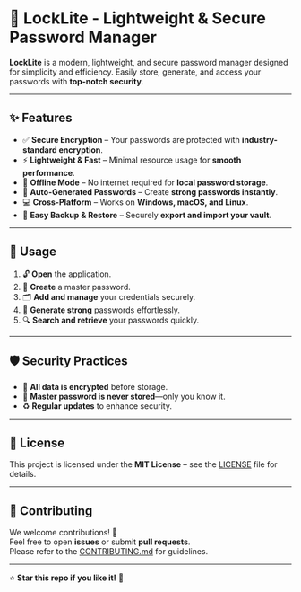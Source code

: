 # 🔐 **LockLite - Lightweight & Secure Password Manager**

**LockLite** is a modern, lightweight, and secure password manager designed for simplicity and efficiency. Easily store, generate, and access your passwords with **top-notch security**.

---

## ✨ **Features**

- ✅ **Secure Encryption** – Your passwords are protected with **industry-standard encryption**.  
- ⚡ **Lightweight & Fast** – Minimal resource usage for **smooth performance**.  
- 📴 **Offline Mode** – No internet required for **local password storage**.  
- 🔐 **Auto-Generated Passwords** – Create **strong passwords instantly**.  
- 💻 **Cross-Platform** – Works on **Windows, macOS, and Linux**.  
- 💾 **Easy Backup & Restore** – Securely **export and import your vault**.

---

## 🔧 **Usage**

1. 🔓 **Open** the application.  
2. 🔑 **Create** a master password.  
3. 🗂️ **Add and manage** your credentials securely.  
4. 🧠 **Generate strong** passwords effortlessly.  
5. 🔍 **Search and retrieve** your passwords quickly.

---

## 🛡️ **Security Practices**

- 🔐 **All data is encrypted** before storage.  
- 🚫 **Master password is never stored**—only you know it.  
- ♻️ **Regular updates** to enhance security.

---

## 📜 **License**

This project is licensed under the **MIT License** – see the [LICENSE](LICENSE) file for details.

---

## 🤝 **Contributing**

We welcome contributions! 🙌  
Feel free to open **issues** or submit **pull requests**.  
Please refer to the [CONTRIBUTING.md](CONTRIBUTING.md) for guidelines.

---

⭐ **Star this repo if you like it!** 🚀
